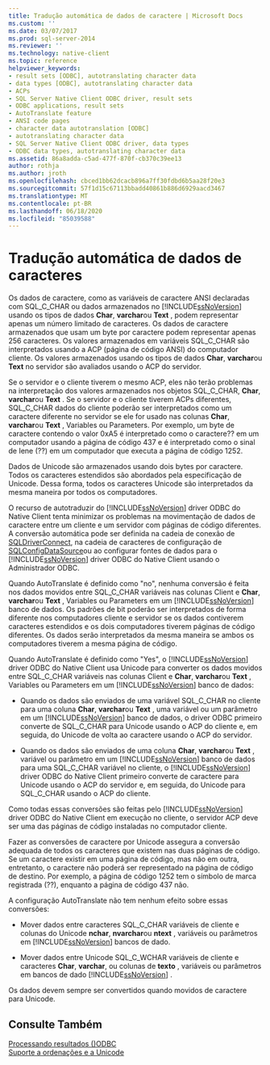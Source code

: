 ```yaml
---
title: Tradução automática de dados de caractere | Microsoft Docs
ms.custom: ''
ms.date: 03/07/2017
ms.prod: sql-server-2014
ms.reviewer: ''
ms.technology: native-client
ms.topic: reference
helpviewer_keywords:
- result sets [ODBC], autotranslating character data
- data types [ODBC], autotranslating character data
- ACPs
- SQL Server Native Client ODBC driver, result sets
- ODBC applications, result sets
- AutoTranslate feature
- ANSI code pages
- character data autotranslation [ODBC]
- autotranslating character data
- SQL Server Native Client ODBC driver, data types
- ODBC data types, autotranslating character data
ms.assetid: 86a8adda-c5ad-477f-870f-cb370c39ee13
author: rothja
ms.author: jroth
ms.openlocfilehash: cbced1bb62dcacb896a7ff30fdbd6b5aa28f20e3
ms.sourcegitcommit: 57f1d15c67113bbadd40861b886d6929aacd3467
ms.translationtype: MT
ms.contentlocale: pt-BR
ms.lasthandoff: 06/18/2020
ms.locfileid: "85039588"
---
```

# <a name="autotranslation-of-character-data"></a>Tradução automática de dados de caracteres
  Os dados de caractere, como as variáveis de caractere ANSI declaradas com SQL_C_CHAR ou dados armazenados no [!INCLUDE[ssNoVersion](../../includes/ssnoversion-md.md)] usando os tipos de dados **Char**, **varchar**ou **Text** , podem representar apenas um número limitado de caracteres. Os dados de caractere armazenados que usam um byte por caractere podem representar apenas 256 caracteres. Os valores armazenados em variáveis SQL_C_CHAR são interpretados usando a ACP (página de código ANSI) do computador cliente. Os valores armazenados usando os tipos de dados **Char**, **varchar**ou **Text** no servidor são avaliados usando o ACP do servidor.  
  
 Se o servidor e o cliente tiverem o mesmo ACP, eles não terão problemas na interpretação dos valores armazenados nos objetos SQL_C_CHAR, **Char**, **varchar**ou **Text** . Se o servidor e o cliente tiverem ACPs diferentes, SQL_C_CHAR dados do cliente poderão ser interpretados como um caractere diferente no servidor se ele for usado nas colunas **Char**, **varchar**ou **Text** , Variables ou Parameters. Por exemplo, um byte de caractere contendo o valor 0xA5 é interpretado como o caractere?? em um computador usando a página de código 437 e é interpretado como o sinal de Iene (??) em um computador que executa a página de código 1252.  
  
 Dados de Unicode são armazenados usando dois bytes por caractere. Todos os caracteres estendidos são abordados pela especificação de Unicode. Dessa forma, todos os caracteres Unicode são interpretados da mesma maneira por todos os computadores.  
  
 O recurso de autotraduzir do [!INCLUDE[ssNoVersion](../../includes/ssnoversion-md.md)] driver ODBC do Native Client tenta minimizar os problemas na movimentação de dados de caractere entre um cliente e um servidor com páginas de código diferentes. A conversão automática pode ser definida na cadeia de conexão de [SQLDriverConnect](../native-client-odbc-api/sqldriverconnect.md), na cadeia de caracteres de configuração de [SQLConfigDataSource](../native-client-odbc-api/sqlconfigdatasource.md)ou ao configurar fontes de dados para o [!INCLUDE[ssNoVersion](../../includes/ssnoversion-md.md)] driver ODBC do Native Client usando o Administrador ODBC.  
  
 Quando AutoTranslate é definido como "no", nenhuma conversão é feita nos dados movidos entre SQL_C_CHAR variáveis nas colunas Client e **Char**, **varchar**ou **Text** , Variables ou Parameters em um [!INCLUDE[ssNoVersion](../../includes/ssnoversion-md.md)] banco de dados. Os padrões de bit poderão ser interpretados de forma diferente nos computadores cliente e servidor se os dados contiverem caracteres estendidos e os dois computadores tiverem páginas de código diferentes. Os dados serão interpretados da mesma maneira se ambos os computadores tiverem a mesma página de código.  
  
 Quando AutoTranslate é definido como "Yes", o [!INCLUDE[ssNoVersion](../../includes/ssnoversion-md.md)] driver ODBC do Native Client usa Unicode para converter os dados movidos entre SQL_C_CHAR variáveis nas colunas Client e **Char**, **varchar**ou **Text** , Variables ou Parameters em um [!INCLUDE[ssNoVersion](../../includes/ssnoversion-md.md)] banco de dados:  
  
-   Quando os dados são enviados de uma variável SQL_C_CHAR no cliente para uma coluna **Char**, **varchar**ou **Text** , uma variável ou um parâmetro em um [!INCLUDE[ssNoVersion](../../includes/ssnoversion-md.md)] banco de dados, o driver ODBC primeiro converte de SQL_C_CHAR para Unicode usando o ACP do cliente e, em seguida, do Unicode de volta ao caractere usando o ACP do servidor.  
  
-   Quando os dados são enviados de uma coluna **Char**, **varchar**ou **Text** , variável ou parâmetro em um [!INCLUDE[ssNoVersion](../../includes/ssnoversion-md.md)] banco de dados para uma SQL_C_CHAR variável no cliente, o [!INCLUDE[ssNoVersion](../../includes/ssnoversion-md.md)] driver ODBC do Native Client primeiro converte de caractere para Unicode usando o ACP do servidor e, em seguida, do Unicode para SQL_C_CHAR usando o ACP do cliente.  
  
 Como todas essas conversões são feitas pelo [!INCLUDE[ssNoVersion](../../includes/ssnoversion-md.md)] driver ODBC do Native Client em execução no cliente, o servidor ACP deve ser uma das páginas de código instaladas no computador cliente.  
  
 Fazer as conversões de caractere por Unicode assegura a conversão adequada de todos os caracteres que existem nas duas páginas de código. Se um caractere existir em uma página de código, mas não em outra, entretanto, o caractere não poderá ser representado na página de código de destino. Por exemplo, a página de código 1252 tem o símbolo de marca registrada (??), enquanto a página de código 437 não.  
  
 A configuração AutoTranslate não tem nenhum efeito sobre essas conversões:  
  
-   Mover dados entre caracteres SQL_C_CHAR variáveis de cliente e colunas do Unicode **nchar**, **nvarchar**ou **ntext** , variáveis ou parâmetros em [!INCLUDE[ssNoVersion](../../includes/ssnoversion-md.md)] bancos de dado.  
  
-   Mover dados entre Unicode SQL_C_WCHAR variáveis de cliente e caracteres **Char**, **varchar**, ou colunas de **texto** , variáveis ou parâmetros em bancos de dado [!INCLUDE[ssNoVersion](../../includes/ssnoversion-md.md)] .  
  
 Os dados devem sempre ser convertidos quando movidos de caractere para Unicode.  
  
## <a name="see-also"></a>Consulte Também  
 [Processando resultados &#40;&#41;ODBC](processing-results-odbc.md)   
 [Suporte a ordenações e a Unicode](../collations/collation-and-unicode-support.md)  
  
  
